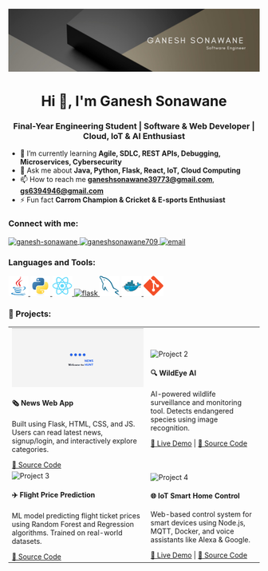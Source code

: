  ![logo](https://github.com/SonawaneGanes/GaneshSonawane/blob/main/Link.jpg)

<h1 align="center">Hi 👋, I'm Ganesh Sonawane</h1>
<h3 align="center">Final-Year Engineering Student | Software & Web Developer | Cloud, IoT & AI Enthusiast</h3> 



- 🌱 I’m currently learning **Agile, SDLC, REST APIs, Debugging, Microservices, Cybersecurity**
- 💬 Ask me about **Java, Python, Flask, React, IoT, Cloud Computing**
- 📫 How to reach me **ganeshsonawane39773@gmail.com**, **gs6394946@gmail.com**
- ⚡ Fun fact **Carrom Champion & Cricket & E-sports Enthusiast**

<h3 align="left">Connect with me:</h3>
<p align="left">
  <a href="https://linkedin.com/in/ganesh-sonawane-356179219" target="blank">
    <img align="center" src="https://raw.githubusercontent.com/rahuldkjain/github-profile-readme-generator/master/src/images/icons/Social/linked-in-alt.svg" alt="ganesh-sonawane" height="30" width="40" />
  </a>
  <a href="https://www.instagram.com/ganeshsonawane709" target="blank">
    <img align="center" src="https://raw.githubusercontent.com/rahuldkjain/github-profile-readme-generator/master/src/images/icons/Social/instagram.svg" alt="ganeshsonawane709" height="30" width="40" />
  </a>
  <a href="mailto:ganeshsonawane39773@gmail.com" target="blank">
    <img align="center" src="https://cdn-icons-png.flaticon.com/512/732/732200.png" alt="email" height="30" width="40" />
  </a>
</p>

<h3 align="left">Languages and Tools:</h3>
<p align="left"> 
  <a href="https://www.java.com" target="_blank" rel="noreferrer">
    <img src="https://raw.githubusercontent.com/devicons/devicon/master/icons/java/java-original.svg" alt="java" width="40" height="40"/>
  </a> 
  <a href="https://www.python.org" target="_blank" rel="noreferrer"> 
    <img src="https://raw.githubusercontent.com/devicons/devicon/master/icons/python/python-original.svg" alt="python" width="40" height="40"/>
  </a> 
  <a href="https://reactjs.org/" target="_blank" rel="noreferrer">
    <img src="https://raw.githubusercontent.com/devicons/devicon/master/icons/react/react-original.svg" alt="react" width="40" height="40"/>
  </a>
  <a href="https://flask.palletsprojects.com/" target="_blank" rel="noreferrer"> 
    <img src="https://www.vectorlogo.zone/logos/pocoo_flask/pocoo_flask-icon.svg" alt="flask" width="40" height="40"/>
  </a> 
  <a href="https://www.mysql.com/" target="_blank" rel="noreferrer">
    <img src="https://raw.githubusercontent.com/devicons/devicon/master/icons/mysql/mysql-original.svg" alt="mysql" width="40" height="40"/>
  </a>
  <a href="https://www.docker.com/" target="_blank" rel="noreferrer">
    <img src="https://raw.githubusercontent.com/devicons/devicon/master/icons/docker/docker-original.svg" alt="docker" width="40" height="40"/>
  </a>
  <a href="https://git-scm.com/" target="_blank" rel="noreferrer"> 
    <img src="https://raw.githubusercontent.com/devicons/devicon/master/icons/git/git-original.svg" alt="git" width="40" height="40"/>
  </a>
</p>


<h3 align="left">🚀 Projects:</h3>

<table>
  <tr>
    <td>
      <img src="https://github.com/SonawaneGanes/GaneshSonawane/blob/main/Screenshot%202025-05-20%20154147.png">
      <h4>🗞 News Web App</h4>
      <p>Built using Flask, HTML, CSS, and JS. Users can read latest news, signup/login, and interactively explore categories.</p>
      <a href="https://github.com/SonawaneGanes/NEWS-WEBSITE-USING-PYTHON-FLASK.git">📁 Source Code</a>
    </td>
     <td>
      <img src="https://images.unsplash.com/photo-1610401081998-e82c4bd19d82" alt="Project 2" width="100%">
      <h4>🔍 WildEye AI</h4>
      <p>AI-powered wildlife surveillance and monitoring tool. Detects endangered species using image recognition.</p>
      <a href="#">🔗 Live Demo</a> | <a href="#">📁 Source Code</a>
    </td>
  </tr>
  <tr>
    <td>
      <img src="https://images.unsplash.com/photo-1573164574572-cb89e39749b4" alt="Project 3" width="100">
      <h4>✈️ Flight Price Prediction</h4>
      <p>ML model predicting flight ticket prices using Random Forest and Regression algorithms. Trained on real-world datasets.</p>
      <a href="https://github.com/SonawaneGanes/Flight-Price-Prediction.git">📁 Source Code</a>
    </td>
    <td>
      <img src="https://images.unsplash.com/photo-1612831660479-b1f3dbbe02a6" alt="Project 4" width="100%">
      <h4>🌐 IoT Smart Home Control</h4>
      <p>Web-based control system for smart devices using Node.js, MQTT, Docker, and voice assistants like Alexa & Google.</p>
      <a href="#">🔗 Live Demo</a> | <a href="#">📁 Source Code</a>
    </td>
  </tr>
</table>



